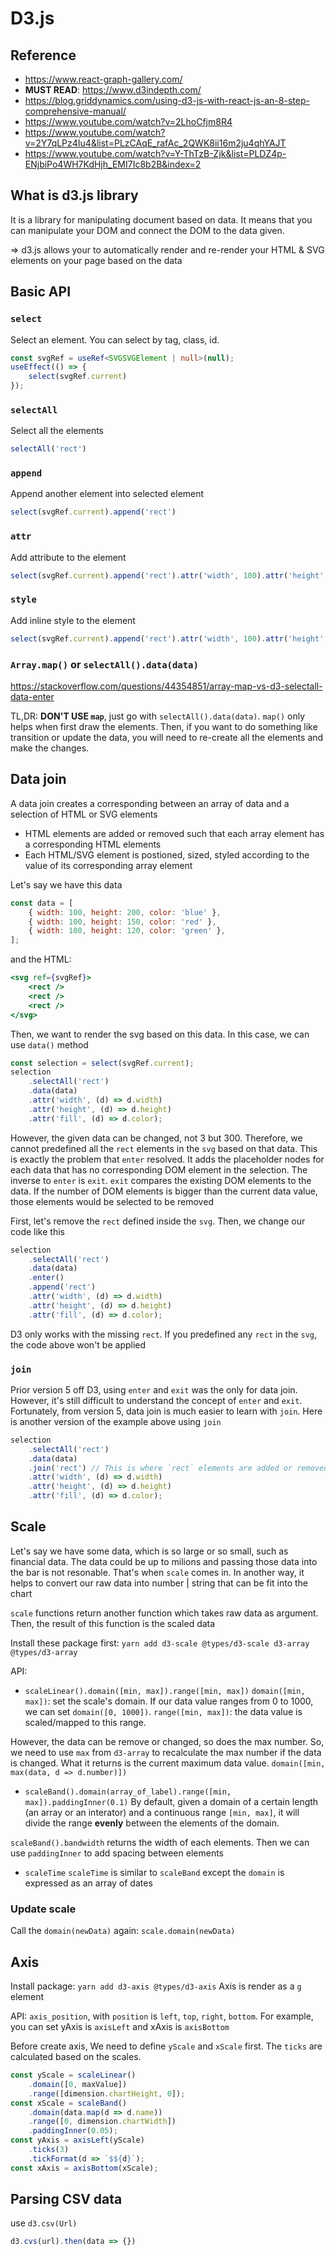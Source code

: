 # D3.js

## Reference

- https://www.react-graph-gallery.com/
- **MUST READ**: <https://www.d3indepth.com/>
- <https://blog.griddynamics.com/using-d3-js-with-react-js-an-8-step-comprehensive-manual/>
- <https://www.youtube.com/watch?v=2LhoCfjm8R4>
- <https://www.youtube.com/watch?v=2Y7qLPz4Iu4&list=PLzCAqE_rafAc_2QWK8ii16m2ju4qhYAJT>
- <https://www.youtube.com/watch?v=Y-ThTzB-Zjk&list=PLDZ4p-ENjbiPo4WH7KdHjh_EMI7Ic8b2B&index=2>

## What is d3.js library

It is a library for manipulating document based on data. It means that you can manipulate your DOM and connect the DOM to the data given.

=> d3.js allows your to automatically render and re-render your HTML & SVG elements on your page based on the data

## Basic API

### `select`

Select an element. You can select by tag, class, id.
```ts
const svgRef = useRef<SVGSVGElement | null>(null);
useEffect(() => {
	select(svgRef.current)
});
```

### `selectAll`

Select all the elements
```js
selectAll('rect')
```

### `append`

Append another element into selected element
```js
select(svgRef.current).append('rect')
```

### `attr`

Add attribute to the element
```js
select(svgRef.current).append('rect').attr('width', 100).attr('height', 100)
```

### `style`

Add inline style to the element
```js
select(svgRef.current).append('rect').attr('width', 100).attr('height', 100).style('fill', 'blue');
```

### `Array.map()` or `selectAll().data(data)`

<https://stackoverflow.com/questions/44354851/array-map-vs-d3-selectall-data-enter>

TL,DR: **DON'T USE `map`**, just go with `selectAll().data(data)`. `map()` only helps when first draw the elements. Then, if you want to do something like transition or update the data, you will need to re-create all the elements and make the changes.

## Data join

A data join creates a corresponding between an array of data and a selection of HTML or SVG elements

- HTML elements are added or removed such that each array element has a corresponding HTML elements
- Each HTML/SVG element is postioned, sized, styled according to the value of its corresponding array element

Let's say we have this data
```js
const data = [
	{ width: 100, height: 200, color: 'blue' },
	{ width: 100, height: 150, color: 'red' },
	{ width: 100, height: 120, color: 'green' },
];
```
and the HTML:
```jsx
<svg ref={svgRef}>
	<rect />
	<rect />
	<rect />
</svg>
```
Then, we want to render the svg based on this data. In this case, we can use `data()` method
```js
const selection = select(svgRef.current);
selection
	.selectAll('rect')
	.data(data)
	.attr('width', (d) => d.width)
	.attr('height', (d) => d.height)
	.attr('fill', (d) => d.color);
```

However, the given data can be changed, not 3 but 300. Therefore, we cannot predefined all the `rect` elements in the `svg` based on that data.
This is exactly the problem that `enter` resolved. It adds the placeholder nodes for each data that has no corresponding DOM element in the selection. The inverse to `enter` is `exit`. `exit` compares the existing DOM elements to the data. If the number of DOM elements is bigger than the current data value, those elements would be selected to be removed

First, let's remove the `rect` defined inside the `svg`. Then, we change our code like this
```js
selection
	.selectAll('rect')
	.data(data)
	.enter()
	.append('rect')
	.attr('width', (d) => d.width)
	.attr('height', (d) => d.height)
	.attr('fill', (d) => d.color);
```

D3 only works with the missing `rect`. If you predefined any `rect` in the `svg`, the code above won't be applied

### `join`

Prior version 5 off D3, using `enter` and `exit` was the only for data join. However, it's still difficult to understand the concept of `enter` and `exit`. Fortunately, from version 5, data join is much easier to learn with `join`. Here is another version of the example above using `join`

```js
selection
	.selectAll('rect')
	.data(data)
	.join('rect') // This is where `rect` elements are added or removed corresponding to the data
	.attr('width', (d) => d.width)
	.attr('height', (d) => d.height)
	.attr('fill', (d) => d.color);
```

## Scale

Let's say we have some data, which is so large or so small, such as financial data. The data could be up to milions and passing those data into the bar is not resonable. That's when `scale` comes in. In another way, it helps to convert our raw data into number | string that can be fit into the chart

`scale` functions return another function which takes raw data as argument. Then, the result of this function is the scaled data

Install these package first: `yarn add d3-scale @types/d3-scale d3-array @types/d3-array`

API:
- `scaleLinear().domain([min, max]).range([min, max])`
`domain([min, max])`: set the scale's domain. If our data value ranges from 0 to 1000, we can set `domain([0, 1000])`.
`range([min, max])`: the data value is scaled/mapped to this range. 

However, the data can be remove or changed, so does the max number. So, we need to use `max` from `d3-array` to recalculate the max number if the data is changed. What it returns is the current maximum data value.
`domain([min, max(data, d => d.number)])`

- `scaleBand().domain(array_of_label).range([min, max]).paddingInner(0.1)`
By default, given a domain of a certain length (an array or an interator) and a continuous range `[min, max]`, it will divide the range **evenly** between the elements of the domain.

`scaleBand().bandwidth` returns the width of each elements. Then we can use `paddingInner` to add spacing between elements

- `scaleTime`
`scaleTime` is similar to `scaleBand` except the `domain` is expressed as an array of dates

### Update scale

Call the `domain(newData)` again: `scale.domain(newData)`

## Axis

Install package: `yarn add d3-axis @types/d3-axis`
Axis is render as a `g` element

API: `axis_position`, with `position` is `left`, `top`, `right`, `bottom`. For example, you can set yAxis is `axisLeft` and xAxis is `axisBottom`

Before create axis, We need to define `yScale` and `xScale` first. The `ticks` are calculated based on the scales.

```js
const yScale = scaleLinear()
	.domain([0, maxValue])
	.range([dimension.chartHeight, 0]);
const xScale = scaleBand()
	.domain(data.map(d => d.name))
	.range([0, dimension.chartWidth])
	.paddingInner(0.05);
const yAxis = axisLeft(yScale)
	.ticks(3)
	.tickFormat(d => `$${d}`);
const xAxis = axisBottom(xScale);
```

## Parsing CSV data

use `d3.csv(Url)`

```js
d3.cvs(url).then(data => {})
```